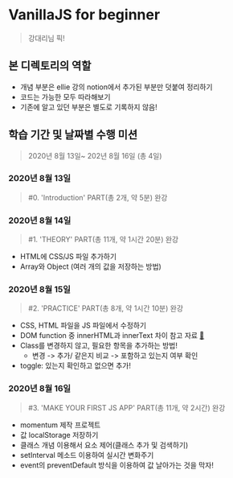 # VanillaJS for beginner
> 강대리님 픽!
## 본 디렉토리의 역할
* 개념 부분은 ellie 강의 notion에서 추가된 부분만 덧붙여 정리하기
* 코드는 가능한 모두 따라해보기
* 기존에 알고 있던 부분은 별도로 기록하지 않음!
## 학습 기간 및 날짜별 수행 미션
> 2020년 8월 13일~ 202년 8월 16일 (총 4일)
### 2020년 8월 13일
> #0. 'Introduction' PART(총 2개, 약 5분) 완강
### 2020년 8월 14일
> #1. 'THEORY' PART(총 11개, 약 1시간 20분) 완강
* HTML에 CSS/JS 파일 추가하기
* Array와 Object (여러 개의 값을 저장하는 방법)
### 2020년 8월 15일
> #2. 'PRACTICE' PART(총 8개, 약 1시간 10분) 완강
* CSS, HTML 파일을 JS 파일에서 수정하기
* DOM function 중 innerHTML과 innerText 차이 참고 자료 [👻](https://jaeworld.github.io/2018-09-20/javascript_innertext_innerhtml)
* Class를 변경하지 않고, 필요한 항목을 추가하는 방법!
  * 변경 -> 추가/ 같은지 비교 -> 포함하고 있는지 여부 확인
* toggle: 있는지 확인하고 없으면 추가!
### 2020년 8월 16일
> #3. 'MAKE YOUR FIRST JS APP' PART(총 11개, 약 2시간) 완강
* momentum 제작 프로젝트
* 값 localStorage 저장하기
* 클래스 개념 이용해서 요소 제어(클래스 추가 및 검색하기)
* setInterval 메소드 이용하여 실시간 변화주기
* event의 preventDefault 방식을 이용하여 값 날아가는 것을 막자!
